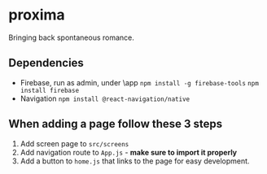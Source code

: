 # proxima
Bringing back spontaneous romance.

## Dependencies
- Firebase, run as admin, under \app
`npm install -g firebase-tools`
`npm install firebase`
- Navigation
`npm install @react-navigation/native`

## When adding a page follow these 3 steps

1. Add screen page to `src/screens` 
2. Add navigation route to `App.js` - **make sure to import it properly**
3. Add a button to `home.js` that links to the page for easy development.
